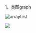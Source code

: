 1、类图graph

![arrayList](https://github.com/BigDataMatrix/thinkabout/blob/master/jdk%E6%BA%90%E7%A0%81%E7%A0%94%E8%AF%BB/ArrayList.jpg)

<img src="https://github.com/BigDataMatrix/thinkabout/blob/master/jdk%E6%BA%90%E7%A0%81%E7%A0%94%E8%AF%BB/ArrayList.jpg"/>